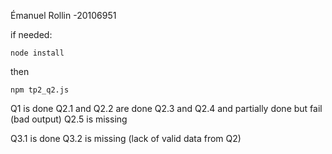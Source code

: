 Émanuel Rollin -20106951

if needed:

`node install`

then 

`npm tp2_q2.js`


Q1 is done
Q2.1 and Q2.2 are done
Q2.3 and Q2.4 and partially done but fail (bad output)
Q2.5 is missing

Q3.1 is done
Q3.2 is missing (lack of valid data from Q2)